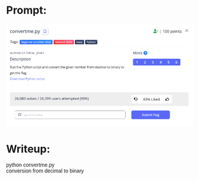 <h1>
  Prompt:
</h1>

![alt text](prompt.png)

<h1>
  Writeup:
</h1>

<p style="font-family: Arial">python convertme.py <br>
conversion from decimal to binary</p>
